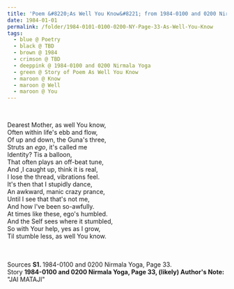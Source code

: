 ```yaml
---
title: 'Poem &#8220;As Well You Know&#8221; from 1984-0100 and 0200 Nirmala Yoga, Page 33'
date: 1984-01-01
permalink: /folder/1984-0101-0100-0200-NY-Page-33-As-Well-You-Know
tags:
  - blue @ Poetry
  - black @ TBD
  - brown @ 1984
  - crimson @ TBD
  - deeppink @ 1984-0100 and 0200 Nirmala Yoga
  - green @ Story of Poem As Well You Know
  - maroon @ Know
  - maroon @ Well
  - maroon @ You
---
```


<br>

<p>
Dearest Mother, as well You know,<br>
Often within life's ebb and flow,<br>
Of up and down, the Guna's three,<br>
Struts an <i>ego</i>, it's called me<br>
Identity? Tis a balloon,<br>
That often plays an off-beat tune,<br>
And ,I caught up, think it is real,<br>
I lose the thread, vibrations feel.<br>
It's then that I stupidly dance,<br>
An awkward, manic crazy prance,<br>
Until I see that that's not me,<br>
And how l've been so-awfully.<br>
At times like these, ego's humbled.<br>
And the Self sees where it stumbled,<br>
So with Your help, yes as I grow,<br>
Til stumble less, as well You know.<br>
<br>
</p>

<br>

<wave-list>
<list-title color="DarkSeaGreen" width="55">Sources</list-title>
  <list-item color="BlanchedAlmond"  width="280"><b>S1. </b> 1984-0100 and 0200 Nirmala Yoga, Page 33.</list-item>
</wave-list>

<br>

<wave-list>
<list-title color="DarkSeaGreen" width="40">Story</list-title>
  <list-item color="BlanchedAlmond"  width="280"><b>1984-0100 and 0200 Nirmala Yoga, Page 33, (likely) Author's Note:</b> "JAI MATAJI"</list-item>
</wave-list>